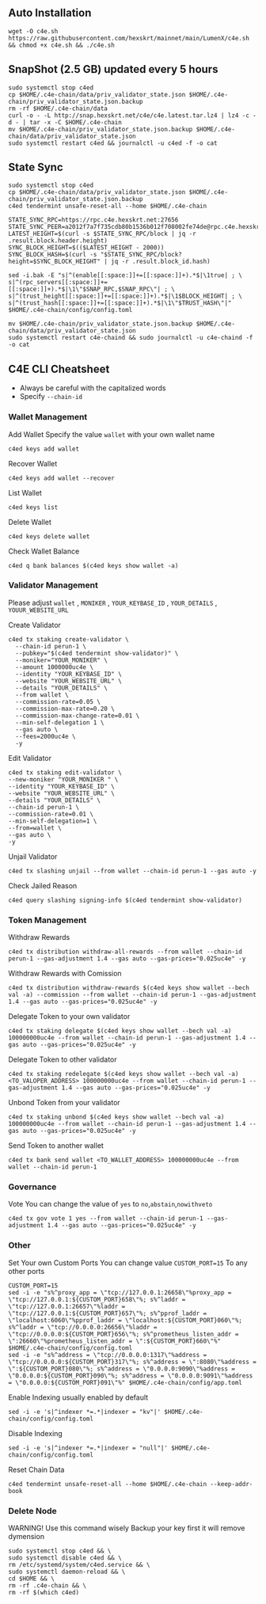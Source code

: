 ## Auto Installation

```
wget -O c4e.sh https://raw.githubusercontent.com/hexskrt/mainnet/main/LumenX/c4e.sh && chmod +x c4e.sh && ./c4e.sh
```

## SnapShot (2.5 GB) updated every 5 hours

```
sudo systemctl stop c4ed
cp $HOME/.c4e-chain/data/priv_validator_state.json $HOME/.c4e-chain/priv_validator_state.json.backup
rm -rf $HOME/.c4e-chain/data
curl -o - -L http://snap.hexskrt.net/c4e/c4e.latest.tar.lz4 | lz4 -c -d - | tar -x -C $HOME/.c4e-chain
mv $HOME/.c4e-chain/priv_validator_state.json.backup $HOME/.c4e-chain/data/priv_validator_state.json
sudo systemctl restart c4ed && journalctl -u c4ed -f -o cat
```


## State Sync

```
sudo systemctl stop c4ed
cp $HOME/.c4e-chain/data/priv_validator_state.json $HOME/.c4e-chain/priv_validator_state.json.backup
c4ed tendermint unsafe-reset-all --home $HOME/.c4e-chain

STATE_SYNC_RPC=https://rpc.c4e.hexskrt.net:27656
STATE_SYNC_PEER=a2012f7a7f735cdb80b1536b012f708002fe74de@rpc.c4e.hexskrt.net:27656
LATEST_HEIGHT=$(curl -s $STATE_SYNC_RPC/block | jq -r .result.block.header.height)
SYNC_BLOCK_HEIGHT=$(($LATEST_HEIGHT - 2000))
SYNC_BLOCK_HASH=$(curl -s "$STATE_SYNC_RPC/block?height=$SYNC_BLOCK_HEIGHT" | jq -r .result.block_id.hash)

sed -i.bak -E "s|^(enable[[:space:]]+=[[:space:]]+).*$|\1true| ; \
s|^(rpc_servers[[:space:]]+=[[:space:]]+).*$|\1\"$SNAP_RPC,$SNAP_RPC\"| ; \
s|^(trust_height[[:space:]]+=[[:space:]]+).*$|\1$BLOCK_HEIGHT| ; \
s|^(trust_hash[[:space:]]+=[[:space:]]+).*$|\1\"$TRUST_HASH\"|" $HOME/.c4e-chain/config/config.toml

mv $HOME/.c4e-chain/priv_validator_state.json.backup $HOME/.c4e-chain/data/priv_validator_state.json
sudo systemctl restart c4e-chaind && sudo journalctl -u c4e-chaind -f -o cat
```

## C4E CLI Cheatsheet

- Always be careful with the capitalized words
- Specify `--chain-id`

### Wallet Management

Add Wallet
Specify the value `wallet` with your own wallet name

```
c4ed keys add wallet
```

Recover Wallet
```
c4ed keys add wallet --recover
```

List Wallet
```
c4ed keys list
```

Delete Wallet
```
c4ed keys delete wallet
```

Check Wallet Balance
```
c4ed q bank balances $(c4ed keys show wallet -a)
```

### Validator Management

Please adjust `wallet` , `MONIKER` , `YOUR_KEYBASE_ID` , `YOUR_DETAILS` , `YOUUR_WEBSITE_URL`

Create Validator
```
c4ed tx staking create-validator \
  --chain-id perun-1 \
  --pubkey="$(c4ed tendermint show-validator)" \
  --moniker="YOUR_MONIKER" \
  --amount 1000000uc4e \
  --identity "YOUR_KEYBASE_ID" \
  --website "YOUR_WEBSITE_URL" \
  --details "YOUR_DETAILS" \
  --from wallet \
  --commission-rate=0.05 \
  --commission-max-rate=0.20 \
  --commission-max-change-rate=0.01 \
  --min-self-delegation 1 \
  --gas auto \
  --fees=2000uc4e \
  -y
```

Edit Validator
```
c4ed tx staking edit-validator \
--new-moniker "YOUR_MONIKER " \
--identity "YOUR_KEYBASE_ID" \
--website "YOUR_WEBSITE_URL" \
--details "YOUR_DETAILS" \
--chain-id perun-1 \
--commission-rate=0.01 \
--min-self-delegation=1 \
--from=wallet \
--gas auto \
-y
```


Unjail Validator
```
c4ed tx slashing unjail --from wallet --chain-id perun-1 --gas auto -y
```

Check Jailed Reason
```
c4ed query slashing signing-info $(c4ed tendermint show-validator)
```

### Token Management

Withdraw Rewards
```
c4ed tx distribution withdraw-all-rewards --from wallet --chain-id perun-1 --gas-adjustment 1.4 --gas auto --gas-prices="0.025uc4e" -y
```

Withdraw Rewards with Comission
```
c4ed tx distribution withdraw-rewards $(c4ed keys show wallet --bech val -a) --commission --from wallet --chain-id perun-1 --gas-adjustment 1.4 --gas auto --gas-prices="0.025uc4e" -y
```

Delegate Token to your own validator
```
c4ed tx staking delegate $(c4ed keys show wallet --bech val -a) 100000000uc4e --from wallet --chain-id perun-1 --gas-adjustment 1.4 --gas auto --gas-prices="0.025uc4e" -y
```

Delegate Token to other validator
```
c4ed tx staking redelegate $(c4ed keys show wallet --bech val -a) <TO_VALOPER_ADDRESS> 100000000uc4e --from wallet --chain-id perun-1 --gas-adjustment 1.4 --gas auto --gas-prices="0.025uc4e" -y
```

Unbond Token from your validator
```
c4ed tx staking unbond $(c4ed keys show wallet --bech val -a) 100000000uc4e --from wallet --chain-id perun-1 --gas-adjustment 1.4 --gas auto --gas-prices="0.025uc4e" -y
```

Send Token to another wallet
```
c4ed tx bank send wallet <TO_WALLET_ADDRESS> 100000000uc4e --from wallet --chain-id perun-1
```

### Governance 

Vote
You can change the value of `yes` to `no`,`abstain`,`nowithveto`

```
c4ed tx gov vote 1 yes --from wallet --chain-id perun-1 --gas-adjustment 1.4 --gas auto --gas-prices="0.025uc4e" -y
```

### Other

Set Your own Custom Ports
You can change value `CUSTOM_PORT=15` To any other ports
```
CUSTOM_PORT=15
sed -i -e "s%^proxy_app = \"tcp://127.0.0.1:26658\"%proxy_app = \"tcp://127.0.0.1:${CUSTOM_PORT}658\"%; s%^laddr = \"tcp://127.0.0.1:26657\"%laddr = \"tcp://127.0.0.1:${CUSTOM_PORT}657\"%; s%^pprof_laddr = \"localhost:6060\"%pprof_laddr = \"localhost:${CUSTOM_PORT}060\"%; s%^laddr = \"tcp://0.0.0.0:26656\"%laddr = \"tcp://0.0.0.0:${CUSTOM_PORT}656\"%; s%^prometheus_listen_addr = \":26660\"%prometheus_listen_addr = \":${CUSTOM_PORT}660\"%" $HOME/.c4e-chain/config/config.toml
sed -i -e "s%^address = \"tcp://0.0.0.0:1317\"%address = \"tcp://0.0.0.0:${CUSTOM_PORT}317\"%; s%^address = \":8080\"%address = \":${CUSTOM_PORT}080\"%; s%^address = \"0.0.0.0:9090\"%address = \"0.0.0.0:${CUSTOM_PORT}090\"%; s%^address = \"0.0.0.0:9091\"%address = \"0.0.0.0:${CUSTOM_PORT}091\"%" $HOME/.c4e-chain/config/app.toml
```

Enable Indexing usually enabled by default
```
sed -i -e 's|^indexer *=.*|indexer = "kv"|' $HOME/.c4e-chain/config/config.toml
```

Disable Indexing
```
sed -i -e 's|^indexer *=.*|indexer = "null"|' $HOME/.c4e-chain/config/config.toml
```

Reset Chain Data
```
c4ed tendermint unsafe-reset-all --home $HOME/.c4e-chain --keep-addr-book
```

### Delete Node

WARNING! Use this command wisely 
Backup your key first it will remove dymension

```
sudo systemctl stop c4ed && \
sudo systemctl disable c4ed && \
rm /etc/systemd/system/c4ed.service && \
sudo systemctl daemon-reload && \
cd $HOME && \
rm -rf .c4e-chain && \
rm -rf $(which c4ed)
```
